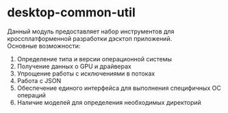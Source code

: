 # desktop-common-util
Данный модуль предоставляет набор инструментов для кроссплатформенной разработки дэсктоп приложений.<br>
Основные возможности:
<ol>
	<li>Определение типа и версии операционной системы</li>
	<li>Получение данных о GPU и драйверах</li>
	<li>Упрощение работы с исключениями в потоках</li>
	<li>Работа с JSON</li>
	<li>Обеспечение единого интерфейса для выполнения специфичных ОС операций</li>
	<li>Наличие моделей для определения необходимых директорий</li>
</ol>